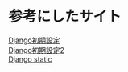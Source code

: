 # 参考にしたサイト


[Django初期設定](https://qiita.com/wakoit/items/0effb344481bd1c89a7b)  
[Django初期設定2](https://qiita.com/t-iguchi/items/f658d607888449cfdf23)  
[Django static](https://qiita.com/okoppe8/items/38688fa9259f261c9440)  
[]()  
[]()  
[]()  
[]()  
[]()  
[]()  
[]()  
[]()  
[]()  
[]()  
[]()  
[]()  
[]()  
[]()  
[]()  
[]()  
[]()  
[]()  
[]()  
[]()  